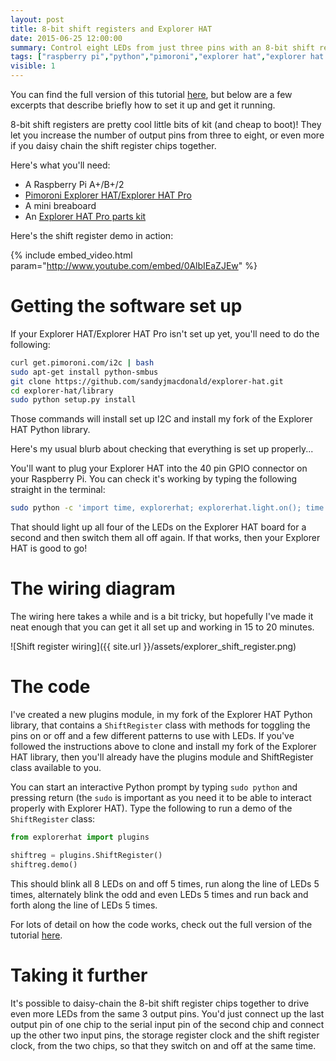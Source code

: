 ```yaml
---
layout: post
title: 8-bit shift registers and Explorer HAT
date: 2015-06-25 12:00:00
summary: Control eight LEDs from just three pins with an 8-bit shift register.
tags: ["raspberry pi","python","pimoroni","explorer hat","explorer hat pro","shift register","tutorial"]
visible: 1
---
```


You can find the full version of this tutorial
[here](https://github.com/sandyjmacdonald/pimoroni_learning_materials/blob/master/shift_register.md),
but below are a few excerpts that describe briefly how to set it up and get it running.

8-bit shift registers are pretty cool little bits of kit (and cheap to boot)! They let you increase the
number of output pins from three to eight, or even more if you daisy chain the shift register chips
together.

Here's what you'll need:

* A Raspberry Pi A+/B+/2
* [Pimoroni Explorer HAT/Explorer HAT Pro](http://shop.pimoroni.com/products/explorer-hat)
* A mini breaboard
* An [Explorer HAT Pro parts kit](http://shop.pimoroni.com/products/explorer-hat-pro-parts-kit)

Here's the shift register demo in action:

{% include embed_video.html param="http://www.youtube.com/embed/0AlbIEaZJEw" %}

# Getting the software set up

If your Explorer HAT/Explorer HAT Pro isn't set up yet, you'll need to do the following:

```bash
curl get.pimoroni.com/i2c | bash
sudo apt-get install python-smbus
git clone https://github.com/sandyjmacdonald/explorer-hat.git
cd explorer-hat/library
sudo python setup.py install
```

Those commands will install set up I2C and install my fork of the Explorer HAT Python library.

Here's my usual blurb about checking that everything is set up properly...

You'll want to plug your Explorer HAT into the 40 pin GPIO connector on your
Raspberry Pi. You can check it's working by typing the following straight in the
terminal:

```bash
sudo python -c 'import time, explorerhat; explorerhat.light.on(); time.sleep(1); explorerhat.light.off()'
```

That should light up all four of the LEDs on the Explorer HAT board for a second and then
switch them all off again. If that works, then your Explorer HAT is good to go!

# The wiring diagram

The wiring here takes a while and is a bit tricky, but hopefully I've made it neat enough that
you can get it all set up and working in 15 to 20 minutes.

![Shift register wiring]({{ site.url }}/assets/explorer_shift_register.png)

# The code

I've created a new plugins module, in my fork of the Explorer HAT Python library, that
contains a `ShiftRegister` class with methods for toggling the pins on or off and a few
different patterns to use with LEDs. If you've followed the instructions above to clone
and install my fork of the Explorer HAT library, then you'll already have the plugins
module and ShiftRegister class available to you.

You can start an interactive Python prompt by typing `sudo python` and pressing return
(the `sudo` is important as you need it to be able to interact properly with Explorer HAT).
Type the following to run a demo of the `ShiftRegister` class:

```python
from explorerhat import plugins

shiftreg = plugins.ShiftRegister()
shiftreg.demo()
```

This should blink all 8 LEDs on and off 5 times, run along the line of LEDs 5 times,
alternately blink the odd and even LEDs 5 times and run back and forth along the line
of LEDs 5 times.

For lots of detail on how the code works, check out the full version of the tutorial
[here](https://github.com/sandyjmacdonald/pimoroni_learning_materials/blob/master/shift_register.md).

# Taking it further

It's possible to daisy-chain the 8-bit shift register chips together to drive even more
LEDs from the same 3 output pins. You'd just connect up the last output pin of one chip
to the serial input pin of the second chip and connect up the other two input pins, the
storage register clock and the shift register clock, from the two chips, so that they
switch on and off at the same time.
